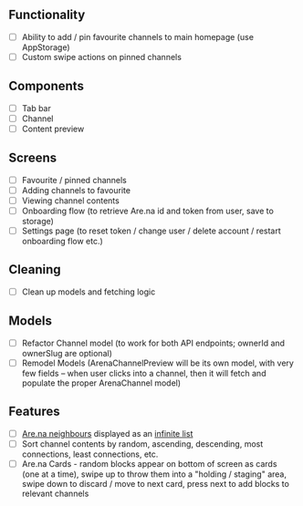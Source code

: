 ## Functionality

- [ ] Ability to add / pin favourite channels to main homepage (use AppStorage)
- [ ] Custom swipe actions on pinned channels

## Components

- [ ] Tab bar 
- [ ] Channel
- [ ] Content preview

## Screens

- [ ] Favourite / pinned channels
- [ ] Adding channels to favourite
- [ ] Viewing channel contents
- [ ] Onboarding flow (to retrieve Are.na id and token from user, save to storage)
- [ ] Settings page (to reset token / change user / delete account / restart onboarding flow etc.)

## Cleaning

- [ ] Clean up models and fetching logic

## Models

- [ ] Refactor Channel model (to work for both API endpoints; ownerId and ownerSlug are optional)
- [ ] Remodel Models (ArenaChannelPreview will be its own model, with very few fields – when user clicks into a channel, then it will fetch and populate the proper ArenaChannel model)

## Features

- [ ] [Are.na neighbours](https://www.are.na/block/22017787) displayed as an [infinite list](https://stackoverflow.com/questions/65614647/infinite-vertical-scrollview-both-ways-add-items-dynamically-at-top-bottom-tha)
- [ ] Sort channel contents by random, ascending, descending, most connections, least connections, etc. 
- [ ] Are.na Cards - random blocks appear on bottom of screen as cards (one at a time), swipe up to throw them into a "holding / staging" area, swipe down to discard / move to next card, press next to add blocks to relevant channels
